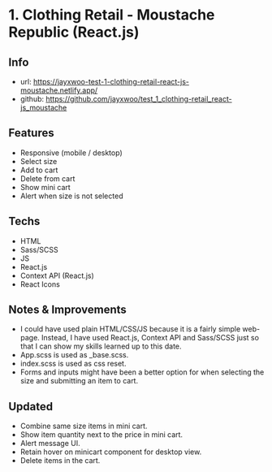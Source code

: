 # 1. Clothing Retail - Moustache Republic (React.js)
## Info
- url: https://jayxwoo-test-1-clothing-retail-react-js-moustache.netlify.app/
- github: https://github.com/jayxwoo/test_1_clothing-retail_react-js_moustache

## Features
- Responsive (mobile / desktop)
- Select size
- Add to cart
- Delete from cart
- Show mini cart
- Alert when size is not selected

## Techs
- HTML
- Sass/SCSS
- JS
- React.js
- Context API (React.js)
- React Icons

## Notes & Improvements
- I could have used plain HTML/CSS/JS because it is a fairly simple web-page. Instead, I have used React.js, Context API and Sass/SCSS just so that I can show my skills learned up to this date.
- App.scss is used as _base.scss.
- index.scss is used as css reset.
- Forms and inputs might have been a better option for when selecting the size and submitting an item to cart.

## Updated
- Combine same size items in mini cart.
- Show item quantity next to the price in mini cart.
- Alert message UI.
- Retain hover on minicart component for desktop view.
- Delete items in the cart.